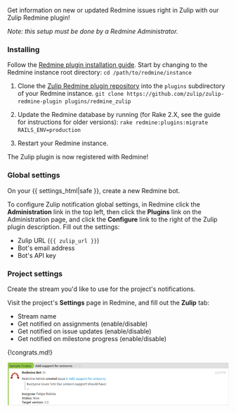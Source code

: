 Get information on new or updated Redmine issues right in
Zulip with our Zulip Redmine plugin!

_Note: this setup must be done by a Redmine Administrator._

### Installing

Follow the [Redmine plugin installation guide][1].  Start by changing
to the Redmine instance root directory: `cd /path/to/redmine/instance`

1. Clone the [Zulip Redmine plugin repository][2] into the `plugins` subdirectory
   of your Redmine instance.
   `git clone https://github.com/zulip/zulip-redmine-plugin plugins/redmine_zulip`

2. Update the Redmine database by running (for Rake 2.X, see
   the guide for instructions for older versions):
   `rake redmine:plugins:migrate RAILS_ENV=production`

3. Restart your Redmine instance.

The Zulip plugin is now registered with Redmine!

### Global settings

On your {{ settings_html|safe }}, create a new Redmine bot.

To configure Zulip notification global settings, in Redmine click the
**Administration** link in the top left, then click the **Plugins** link on the
Administration page, and click the **Configure** link to the right of
the Zulip plugin description. Fill out the settings:

* Zulip URL (`{{ zulip_url }}`)
* Bot's email address
* Bot's API key

### Project settings

Create the stream you'd like to use for the project's notifications.

Visit the project's **Settings** page in Redmine, and fill out the
**Zulip** tab:

* Stream name
* Get notified on assignments (enable/disable)
* Get notified on issue updates (enable/disable)
* Get notified on milestone progress (enable/disable)

{!congrats.md!}

![](/static/images/integrations/redmine/001.png)

[1]: http://www.redmine.org/projects/redmine/wiki/Plugins
[2]: https://github.com/zulip/zulip-redmine-plugin
